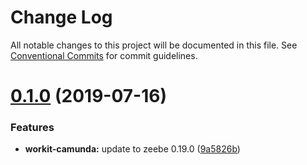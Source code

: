 # Change Log

All notable changes to this project will be documented in this file.
See [Conventional Commits](https://conventionalcommits.org) for commit guidelines.

# [0.1.0](https://github.com/VilledeMontreal/workit/compare/zeebe-elasticsearch-client@0.0.5...zeebe-elasticsearch-client@0.1.0) (2019-07-16)


### Features

* **workit-camunda:** update to zeebe 0.19.0 ([9a5826b](https://github.com/VilledeMontreal/workit/commit/9a5826b))
